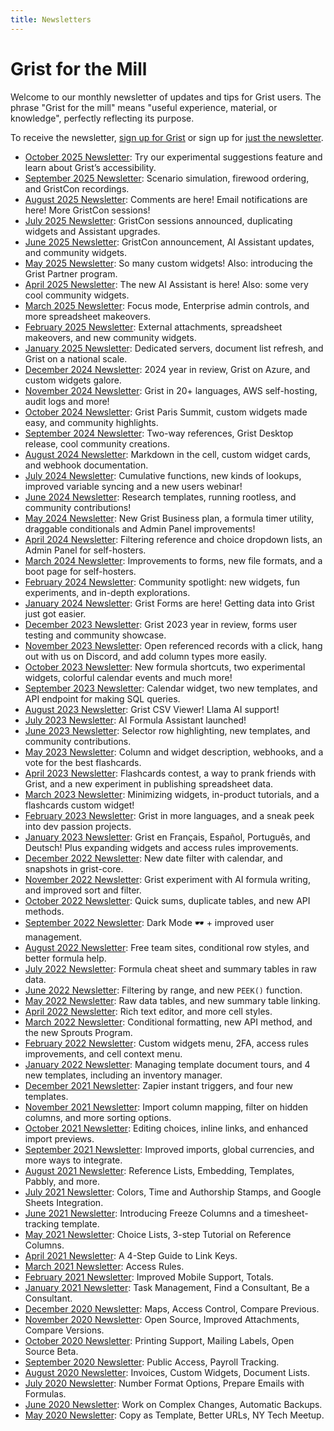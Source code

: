 ```yaml
---
title: Newsletters
---
```


# Grist for the Mill

Welcome to our monthly newsletter of updates and tips for Grist users. The phrase "Grist for the
mill" means "useful experience, material, or knowledge", perfectly reflecting its purpose.

To receive the newsletter, [sign up for Grist](https://docs.getgrist.com/signup) or sign up for [just the newsletter](https://www.getgrist.com/newsletter/).

- [October 2025 Newsletter](newsletters/2025-10.md): Try our experimental suggestions feature and learn about Grist’s accessibility.
- [September 2025 Newsletter](newsletters/2025-09.md): Scenario simulation, firewood ordering, and GristCon recordings. 
- [August 2025 Newsletter](newsletters/2025-08.md): Comments are here! Email notifications are here! More GristCon sessions! 
- [July 2025 Newsletter](newsletters/2025-07.md): GristCon sessions announced, duplicating widgets and Assistant upgrades.
- [June 2025 Newsletter](newsletters/2025-06.md): GristCon announcement, AI Assistant updates, and community widgets.
- [May 2025 Newsletter](newsletters/2025-05.md): So many custom widgets! Also: introducing the Grist Partner program.
- [April 2025 Newsletter](newsletters/2025-04.md): The new AI Assistant is here! Also: some very cool community widgets.
- [March 2025 Newsletter](newsletters/2025-03.md): Focus mode, Enterprise admin controls, and more spreadsheet makeovers.
- [February 2025 Newsletter](newsletters/2025-02.md): External attachments, spreadsheet makeovers, and new community widgets.
- [January 2025 Newsletter](newsletters/2025-01.md): Dedicated servers, document list refresh, and Grist on a national scale.
- [December 2024 Newsletter](newsletters/2024-12.md): 2024 year in review, Grist on Azure, and custom widgets galore.
- [November 2024 Newsletter](newsletters/2024-11.md): Grist in 20+ languages, AWS self-hosting, audit logs and more!
- [October 2024 Newsletter](newsletters/2024-10.md): Grist Paris Summit, custom widgets made easy, and community highlights.
- [September 2024 Newsletter](newsletters/2024-09.md): Two-way references, Grist Desktop release, cool community creations.
- [August 2024 Newsletter](newsletters/2024-08.md): Markdown in the cell, custom widget cards, and webhook documentation.
- [July 2024 Newsletter](newsletters/2024-07.md): Cumulative functions, new kinds of lookups, improved variable syncing and a new users webinar!
- [June 2024 Newsletter](newsletters/2024-06.md): Research templates, running rootless, and community contributions! 
- [May 2024 Newsletter](newsletters/2024-05.md): New Grist Business plan, a formula timer utility, draggable conditionals and Admin Panel improvements!
- [April 2024 Newsletter](newsletters/2024-04.md): Filtering reference and choice dropdown lists, an Admin Panel for self-hosters.
- [March 2024 Newsletter](newsletters/2024-03.md): Improvements to forms, new file formats, and a boot page for self-hosters.
- [February 2024 Newsletter](newsletters/2024-02.md): Community spotlight: new widgets, fun experiments, and in-depth explorations.
- [January 2024 Newsletter](newsletters/2024-01.md): Grist Forms are here! Getting data into Grist just got easier.
- [December 2023 Newsletter](newsletters/2023-12.md): Grist 2023 year in review, forms user testing and community showcase.
- [November 2023 Newsletter](newsletters/2023-11.md): Open referenced records with a click, hang out with us on Discord, and add column types more easily.
- [October 2023 Newsletter](newsletters/2023-10.md): New formula shortcuts, two experimental widgets, colorful calendar events and much more!
- [September 2023 Newsletter](newsletters/2023-09.md): Calendar widget, two new templates, and API endpoint for making SQL queries.
- [August 2023 Newsletter](newsletters/2023-08.md): Grist CSV Viewer! Llama AI support!
- [July 2023 Newsletter](newsletters/2023-07.md): AI Formula Assistant launched!
- [June 2023 Newsletter](newsletters/2023-06.md): Selector row highlighting, new templates, and community contributions.
- [May 2023 Newsletter](newsletters/2023-05.md): Column and widget description, webhooks, and a vote for the best flashcards.
- [April 2023 Newsletter](newsletters/2023-04.md): Flashcards contest, a way to prank friends with Grist, and a new experiment in publishing spreadsheet data.
- [March 2023 Newsletter](newsletters/2023-03.md): Minimizing widgets, in-product tutorials, and a flashcards custom widget!
- [February 2023 Newsletter](newsletters/2023-02.md): Grist in more languages, and a sneak peek into dev passion projects.
- [January 2023 Newsletter](newsletters/2023-01.md): Grist en Français, Español, Português, and Deutsch! Plus expanding widgets and access rules improvements.
- [December 2022 Newsletter](newsletters/2022-12.md): New date filter with calendar, and snapshots in grist-core.
- [November 2022 Newsletter](newsletters/2022-11.md): Grist experiment with AI formula writing, and improved sort and filter.
- [October 2022 Newsletter](newsletters/2022-10.md): Quick sums, duplicate tables, and new API methods.
- [September 2022 Newsletter](newsletters/2022-09.md): Dark Mode 🕶 + improved user management.
- [August 2022 Newsletter](newsletters/2022-08.md): Free team sites, conditional row styles, and better formula help.
- [July 2022 Newsletter](newsletters/2022-07.md): Formula cheat sheet and summary tables in raw data.
- [June 2022 Newsletter](newsletters/2022-06.md): Filtering by range, and new `PEEK()` function.
- [May 2022 Newsletter](newsletters/2022-05.md): Raw data tables, and new summary table linking.
- [April 2022 Newsletter](newsletters/2022-04.md): Rich text editor, and more cell styles.
- [March 2022 Newsletter](newsletters/2022-03.md): Conditional formatting, new API method, and the new Sprouts Program.
- [February 2022 Newsletter](newsletters/2022-02.md): Custom widgets menu, 2FA, access rules improvements, and cell context menu.
- [January 2022 Newsletter](newsletters/2022-01.md): Managing template document tours, and 4 new templates, including an inventory manager.
- [December 2021 Newsletter](newsletters/2021-12.md): Zapier instant triggers, and four new templates.
- [November 2021 Newsletter](newsletters/2021-11.md): Import column mapping, filter on hidden columns, and more sorting options.
- [October 2021 Newsletter](newsletters/2021-10.md): Editing choices, inline links, and enhanced import previews.
- [September 2021 Newsletter](newsletters/2021-09.md): Improved imports, global currencies, and more ways to integrate.
- [August 2021 Newsletter](newsletters/2021-08.md): Reference Lists, Embedding, Templates, Pabbly, and more.
- [July 2021 Newsletter](newsletters/2021-07.md): Colors, Time and Authorship Stamps, and Google Sheets Integration.
- [June 2021 Newsletter](newsletters/2021-06.md): Introducing Freeze Columns and a timesheet-tracking template.
- [May 2021 Newsletter](newsletters/2021-05.md): Choice Lists, 3-step Tutorial on Reference Columns.
- [April 2021 Newsletter](newsletters/2021-04.md): A 4-Step Guide to Link Keys.
- [March 2021 Newsletter](newsletters/2021-03.md): Access Rules.
- [February 2021 Newsletter](newsletters/2021-02.md): Improved Mobile Support, Totals.
- [January 2021 Newsletter](newsletters/2021-01.md): Task Management, Find a Consultant, Be a Consultant.
- [December 2020 Newsletter](newsletters/2020-12.md): Maps, Access Control, Compare Previous.
- [November 2020 Newsletter](newsletters/2020-11.md): Open Source, Improved Attachments, Compare Versions.
- [October 2020 Newsletter](newsletters/2020-10.md): Printing Support, Mailing Labels, Open Source Beta.
- [September 2020 Newsletter](newsletters/2020-09.md): Public Access, Payroll Tracking.
- [August 2020 Newsletter](newsletters/2020-08.md): Invoices, Custom Widgets, Document Lists.
- [July 2020 Newsletter](newsletters/2020-07.md): Number Format Options, Prepare Emails with Formulas.
- [June 2020 Newsletter](newsletters/2020-06.md): Work on Complex Changes, Automatic Backups.
- [May 2020 Newsletter](newsletters/2020-05.md): Copy as Template, Better URLs, NY Tech Meetup.

